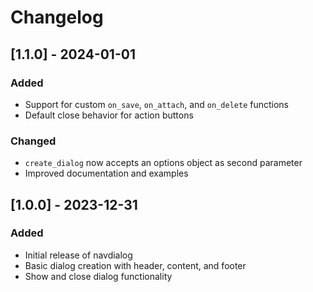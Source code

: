 # Changelog

## [1.1.0] - 2024-01-01
### Added
- Support for custom `on_save`, `on_attach`, and `on_delete` functions
- Default close behavior for action buttons

### Changed
- `create_dialog` now accepts an options object as second parameter
- Improved documentation and examples

## [1.0.0] - 2023-12-31
### Added
- Initial release of navdialog
- Basic dialog creation with header, content, and footer
- Show and close dialog functionality
